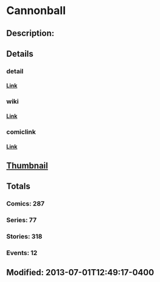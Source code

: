 # Cannonball
## Description: 
## Details
### detail
#### [Link](http://marvel.com/characters/379/cannonball?utm_campaign=apiRef&utm_source=225578a89fc76f3d20fbffda5d17a88d)
### wiki
#### [Link](http://marvel.com/universe/Cannonball_(Sam_Guthrie)?utm_campaign=apiRef&utm_source=225578a89fc76f3d20fbffda5d17a88d)
### comiclink
#### [Link](http://marvel.com/comics/characters/1009219/cannonball?utm_campaign=apiRef&utm_source=225578a89fc76f3d20fbffda5d17a88d)
## [Thumbnail](http://i.annihil.us/u/prod/marvel/i/mg/5/c0/4c00407fb91b5.jpg)
## Totals
### Comics: 287
### Series: 77
### Stories: 318
### Events: 12
## Modified: 2013-07-01T12:49:17-0400